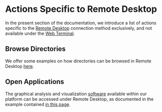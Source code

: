 # Actions Specific to Remote Desktop

In the present section of the documentation, we introduce a list of actions specific to the [Remote Desktop](../remote-desktop.md) connection method exclusively, and not available under the [Web Terminal](../web-terminal.md).

## Browse Directories

We offer some examples on how directories can be browsed in Remote Desktop [here](browse.md).

## Open Applications

The graphical analysis and visualization [software](../../software/overview.md) available within our platform can be accessed under Remote Desktop, as documented in the example contained [in this page](open-app.md).
